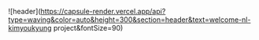 ![header](https://capsule-render.vercel.app/api?type=waving&color=auto&height=300&section=header&text=welcome-nl-kimyoukyung project&fontSize=90)

